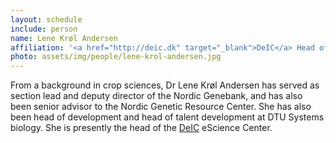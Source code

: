 ```yaml
---
layout: schedule
include: person
name: Lene Krøl Andersen
affiliation: '<a href="http://deic.dk" target="_blank">DeIC</a> Head of eScience Center'
photo: assets/img/people/lene-krol-andersen.jpg
---
```


From a background in crop sciences, Dr Lene Krøl Andersen has served as section 
lead and deputy director of the Nordic Genebank, and has also been senior advisor 
to the Nordic Genetic Resource Center. She has also been head of development and
head of talent development at DTU Systems biology. She is presently the head of 
the [DeIC](http://deic.dk) eScience Center.

